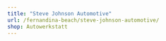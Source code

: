 ```yaml
---
title: "Steve Johnson Automotive"
url: /fernandina-beach/steve-johnson-automotive/
shop: Autowerkstatt
---
```

